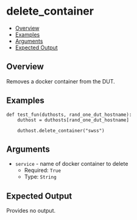 # delete_container

- [Overview](#overview)
- [Examples](#examples)
- [Arguments](#arguments)
- [Expected Output](#expected-output)

## Overview
Removes a docker container from the DUT.

## Examples
```
def test_fun(duthosts, rand_one_dut_hostname):
    duthost = duthosts[rand_one_dut_hostname]

    duthost.delete_container("swss")
```

## Arguments
- `service` - name of docker container to delete
    - Required: `True`
    - Type: `String`

## Expected Output
Provides no output.

